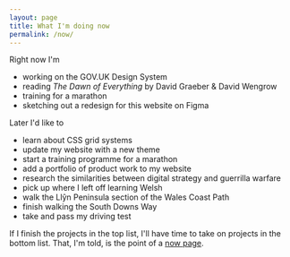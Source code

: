 ```yaml
---
layout: page
title: What I'm doing now
permalink: /now/
---
```


<p>Right now I'm
  <ul>
    <li>working on the GOV.UK Design System</li>
    <li>reading <i>The Dawn of Everything</i> by David Graeber & David Wengrow</li>
    <li>training for a marathon</li>
    <li>sketching out a redesign for this website on Figma</li>
  </ul>
</p>

<p>Later I'd like to
  <ul>
    <li>learn about CSS grid systems</li>
    <li>update my website with a new theme</li>
    <li>start a training programme for a marathon</li>
    <li>add a portfolio of product work to my website</li>
    <li>research the similarities between digital strategy and guerrilla warfare</li>
    <li>pick up where I left off learning Welsh</li>
    <li>walk the Llŷn Peninsula section of the Wales Coast Path</li>
    <li>finish walking the South Downs Way</li>
    <li>take and pass my driving test</li>
  </ul>
</p>

<p>If I finish the projects in the top list, I'll have time to take on projects in the bottom list. That, I'm told, is the point of a <a href="https://nownownow.com/about" target="_blank">now page</a>.</p>

